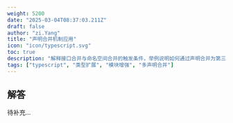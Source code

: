 ```yaml
---
weight: 5200
date: "2025-03-04T08:37:03.211Z"
draft: false
author: "zi.Yang"
title: "声明合并机制应用"
icon: "icon/typescript.svg"
toc: true
description: "解释接口合并与命名空间合并的触发条件，举例说明如何通过声明合并为第三方库（如Vue插件）扩展自定义属性类型。"
tags: ["typescript", "类型扩展", "模块增强", "多声明合并"]
---
```


## 解答

待补充...
